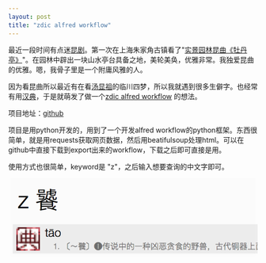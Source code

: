 ```yaml
---
layout: post
title: "zdic alfred workflow"
---
```


最近一段时间有点迷[昆剧](https://zh.wikipedia.org/zh/%E6%98%86%E6%9B%B2)。第一次在上海朱家角古镇看了"[实景园林昆曲《牡丹亭》](http://baike.baidu.com/subview/39853/10758244.htm)"。在园林中辟出一块山水亭台具备之地，美轮美奂，优雅非常。我独爱昆曲的优雅。嗯，我骨子里是一个附庸风雅的人。

因为看昆曲所以最近有在看[汤显祖](https://zh.wikipedia.org/wiki/%E6%B1%A4%E6%98%BE%E7%A5%96)的临川四梦，所以我就遇到很多生僻字。也经常有用[汉典](www.zdic.net)，于是就萌发了做一个[zdic alfred workflow](https://github.com/jinuljt/zdic.alfredworkflow) 的想法。


项目地址：[github](https://github.com/jinuljt/zdic.alfredworkflow)

项目是用python开发的，用到了一个开发alfred workflow的python框架。东西很简单，就是用requests获取网页数据，然后用beatifulsoup处理html。可以在github中直接下载到export出来的workflow，下载之后即可直接是用。


使用方式也很简单，keyword是 "z"，之后输入想要查询的中文字即可。

![z 饕](/images/2016/zdic.1.png)

